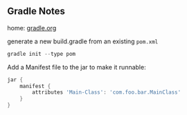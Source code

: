 Gradle Notes
------------

home: [gradle.org](https://gradle.org)

generate a new build.gradle from an existing `pom.xml`

```gradle
gradle init --type pom
```
 
Add a Manifest file to the jar to make it runnable:
```gradle
jar {
    manifest {
        attributes 'Main-Class': 'com.foo.bar.MainClass'
    }
}
```
